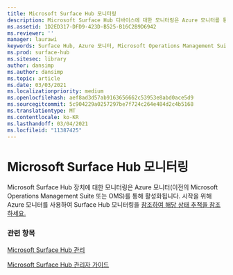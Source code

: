 ```yaml
---
title: Microsoft Surface Hub 모니터링
description: Microsoft Surface Hub 디바이스에 대한 모니터링은 Azure 모니터를 통해 활성화됩니다.
ms.assetid: 1D2ED317-DFD9-423D-B525-B16C2B9D6942
ms.reviewer: ''
manager: laurawi
keywords: Surface Hub, Azure 모니터, Microsoft Operations Management Suite, OMS 모니터링
ms.prod: surface-hub
ms.sitesec: library
author: dansimp
ms.author: dansimp
ms.topic: article
ms.date: 03/03/2021
ms.localizationpriority: medium
ms.openlocfilehash: aef8ad3d57ab9163656662c53953e8abd0ace5d9
ms.sourcegitcommit: 5c904229a0257297be7f724c264e484d2c4b5168
ms.translationtype: MT
ms.contentlocale: ko-KR
ms.lasthandoff: 03/04/2021
ms.locfileid: "11387425"
---
```

# <a name="monitor-your-microsoft-surface-hub"></a>Microsoft Surface Hub 모니터링

Microsoft Surface Hub 장치에 대한 모니터링은 Azure 모니터(이전의 Microsoft Operations Management Suite 또는 OMS)를 통해 활성화됩니다. 시작을 위해 Azure 모니터를 사용하여 Surface Hub 모니터링을 [참조하여 해당 상태 추적을 참조하세요.](https://docs.microsoft.com/azure/azure-monitor/insights/surface-hubs)


### <a name="related-topics"></a>관련 항목

[Microsoft Surface Hub 관리](manage-surface-hub.md)

[Microsoft Surface Hub 관리자 가이드](surface-hub-administrators-guide.md)

 